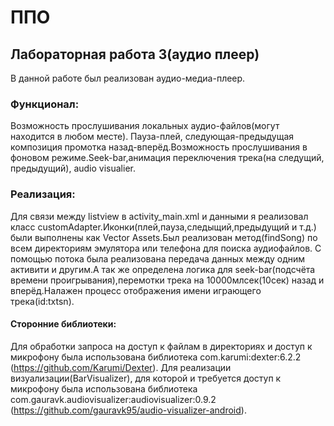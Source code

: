 # ППО
## Лабораторная работа 3(аудио плеер)
В данной работе был реализован аудио-медиа-плеер.
### Функционал:
Возможность прослушивания локальных аудио-файлов(могут находится в любом месте).
Пауза-плей, следующая-предыдущая композиция промотка назад-вперёд.Возможность прослушивания в фоновом режиме.Seek-bar,анимация переключения трека(на следущий, предыдущий), audio visualier.
### Реализация:
Для связи между listview в activity_main.xml и данными я реализовал класс customAdapter.Иконки(плей,пауза,следыщий,предыдущий и т.д.) были выполнены как Vector Assets.Был реализован метод(findSong) по всем директориям эмулятора или телефона для поиска аудиофайлов.
С помощью потока была реализована передача данных между одним активити и другим.А так же определена логика для seek-bar(подсчёта времени проигрывания),перемотки трека на 10000млсек(10сек) назад и вперёд.Налажен процесс отображения имени играющего трека(id:txtsn). 
#### Сторонние библиотеки:
Для обработки запроса на доступ к файлам в директориях и доступ к микрофону была использована библиотека com.karumi:dexter:6.2.2 (https://github.com/Karumi/Dexter).
Для реализации визуализации(BarVisualizer), для которой и требуется доступ к микрофону была использована библиотека com.gauravk.audiovisualizer:audiovisualizer:0.9.2 (https://github.com/gauravk95/audio-visualizer-android).

